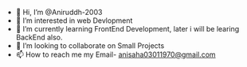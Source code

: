 - 👋 Hi, I’m @Aniruddh-2003
- 👀 I’m interested in web Devlopment
- 🌱 I’m currently learning FrontEnd Development, later i will be learing BackEnd also.
- 💞️ I’m looking to collaborate on Small Projects
- 📫 How to reach me my Email- anisaha03011970@gmail.com

<!---
Aniruddh-2003/Aniruddh-2003 is a ✨ special ✨ repository because its `README.md` (this file) appears on your GitHub profile.
You can click the Preview link to take a look at your changes.
--->
